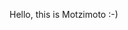 Hello, this is Motzimoto :-)

<!---
Motzimoto/Motzimoto is a ✨ special ✨ repository because its `README.md` (this file) appears on your GitHub profile.
You can click the Preview link to take a look at your changes.
--->
